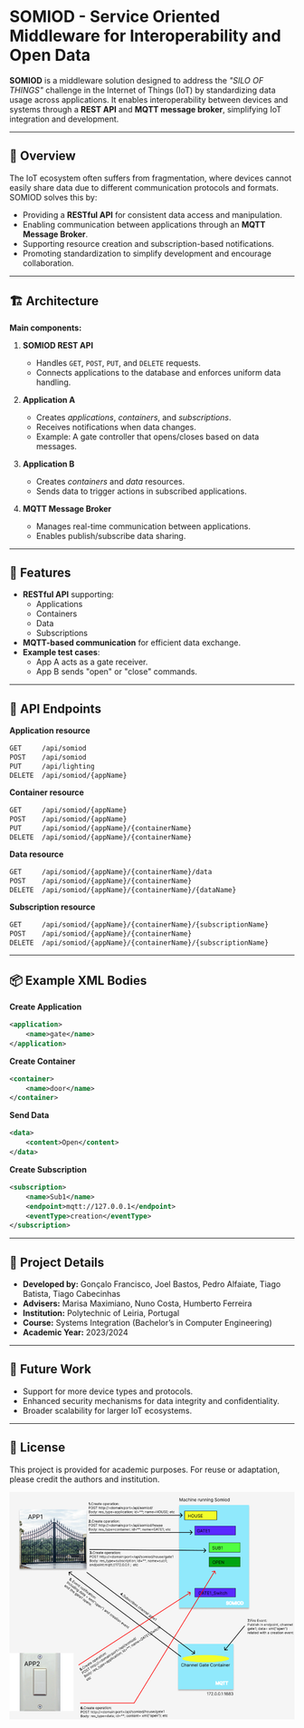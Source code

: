
# SOMIOD - Service Oriented Middleware for Interoperability and Open Data

**SOMIOD** is a middleware solution designed to address the *"SILO OF THINGS"* challenge in the Internet of Things (IoT) by standardizing data usage across applications. It enables interoperability between devices and systems through a **REST API** and **MQTT message broker**, simplifying IoT integration and development.

---

## 📜 Overview

The IoT ecosystem often suffers from fragmentation, where devices cannot easily share data due to different communication protocols and formats. SOMIOD solves this by:

- Providing a **RESTful API** for consistent data access and manipulation.
- Enabling communication between applications through an **MQTT Message Broker**.
- Supporting resource creation and subscription-based notifications.
- Promoting standardization to simplify development and encourage collaboration.

---

## 🏗 Architecture

**Main components:**
1. **SOMIOD REST API**
   - Handles `GET`, `POST`, `PUT`, and `DELETE` requests.
   - Connects applications to the database and enforces uniform data handling.

2. **Application A**
   - Creates *applications*, *containers*, and *subscriptions*.
   - Receives notifications when data changes.
   - Example: A gate controller that opens/closes based on data messages.

3. **Application B**
   - Creates *containers* and *data* resources.
   - Sends data to trigger actions in subscribed applications.

4. **MQTT Message Broker**
   - Manages real-time communication between applications.
   - Enables publish/subscribe data sharing.

---

## 🚀 Features

- **RESTful API** supporting:
  - Applications
  - Containers
  - Data
  - Subscriptions
- **MQTT-based communication** for efficient data exchange.
- **Example test cases**:
  - App A acts as a gate receiver.
  - App B sends "open" or "close" commands.

---

## 📡 API Endpoints

**Application resource**
```http
GET     /api/somiod
POST    /api/somiod
PUT     /api/lighting
DELETE  /api/somiod/{appName}
```

**Container resource**
```http
GET     /api/somiod/{appName}
POST    /api/somiod/{appName}
PUT     /api/somiod/{appName}/{containerName}
DELETE  /api/somiod/{appName}/{containerName}
```

**Data resource**
```http
GET     /api/somiod/{appName}/{containerName}/data
POST    /api/somiod/{appName}/{containerName}
DELETE  /api/somiod/{appName}/{containerName}/{dataName}
```

**Subscription resource**
```http
GET     /api/somiod/{appName}/{containerName}/{subscriptionName}
POST    /api/somiod/{appName}/{containerName}
DELETE  /api/somiod/{appName}/{containerName}/{subscriptionName}
```

---

## 📦 Example XML Bodies

**Create Application**
```xml
<application>
    <name>gate</name>
</application>
```

**Create Container**
```xml
<container>
    <name>door</name>
</container>
```

**Send Data**
```xml
<data>
    <content>Open</content>
</data>
```

**Create Subscription**
```xml
<subscription>
    <name>Sub1</name>
    <endpoint>mqtt://127.0.0.1</endpoint>
    <eventType>creation</eventType>
</subscription>
```

---

## 📅 Project Details

- **Developed by:** Gonçalo Francisco, Joel Bastos, Pedro Alfaiate, Tiago Batista, Tiago Cabecinhas
- **Advisers:** Marisa Maximiano, Nuno Costa, Humberto Ferreira
- **Institution:** Polytechnic of Leiria, Portugal
- **Course:** Systems Integration (Bachelor’s in Computer Engineering)
- **Academic Year:** 2023/2024

---

## 🔮 Future Work

- Support for more device types and protocols.
- Enhanced security mechanisms for data integrity and confidentiality.
- Broader scalability for larger IoT ecosystems.

---

## 📄 License

This project is provided for academic purposes. For reuse or adaptation, please credit the authors and institution.

![Architecture Diagram](architecture.png)